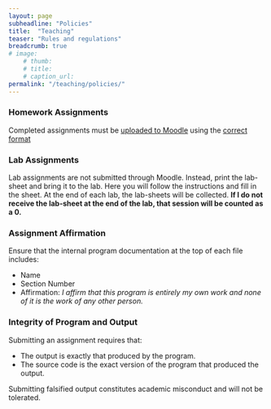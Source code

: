 ```yaml
---
layout: page
subheadline: "Policies"
title:  "Teaching"
teaser: "Rules and regulations"
breadcrumb: true
# image:
    # thumb:
    # title:
    # caption_url:
permalink: "/teaching/policies/"
---
```


### Homework Assignments
Completed assignments must be [uploaded to Moodle](/teaching/login/) using the [correct format](/teaching/submitting/)

### Lab Assignments
Lab assignments are not submitted through Moodle. Instead, print the lab-sheet and bring it to the lab. Here you will follow the instructions and fill in the sheet. At the end of each lab, the lab-sheets will be collected. **If I do not receive the lab-sheet at the end of the lab, that session will be counted as a 0.**

### Assignment Affirmation
Ensure that the internal program documentation at the top of each file includes:

- Name
- Section Number
- Affirmation: *I affirm that this program is entirely my own work and none of it is the work of any other person.*

### Integrity of Program and Output
Submitting an assignment requires that:

- The output is exactly that produced by the program.
- The source code is the exact version of the program that produced the output.

Submitting falsified output constitutes academic misconduct and will not be tolerated.

